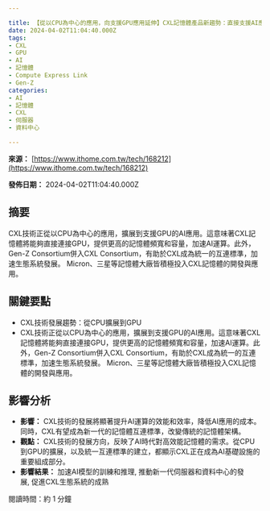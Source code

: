```yaml
---

title: 【從以CPU為中心的應用，向支援GPU應用延伸】CXL記憶體產品新趨勢：直接支援AI應用
date: 2024-04-02T11:04:40.000Z
tags:
- CXL
- GPU
- AI
- 記憶體
- Compute Express Link
- Gen-Z
categories:
- AI
- 記憶體
- CXL
- 伺服器
- 資料中心

---
```


**來源：** [https://www.ithome.com.tw/tech/168212](https://www.ithome.com.tw/tech/168212)

**發佈日期：** 2024-04-02T11:04:40.000Z

## 摘要

CXL技術正從以CPU為中心的應用，擴展到支援GPU的AI應用。這意味著CXL記憶體將能夠直接連接GPU，提供更高的記憶體頻寬和容量，加速AI運算。此外，Gen-Z Consortium併入CXL Consortium，有助於CXL成為統一的互連標準，加速生態系統發展。 Micron、三星等記憶體大廠皆積極投入CXL記憶體的開發與應用。

## 關鍵要點

*   CXL技術發展趨勢：從CPU擴展到GPU
*   CXL技術正從以CPU為中心的應用，擴展到支援GPU的AI應用。這意味著CXL記憶體將能夠直接連接GPU，提供更高的記憶體頻寬和容量，加速AI運算。此外，Gen-Z Consortium併入CXL Consortium，有助於CXL成為統一的互連標準，加速生態系統發展。 Micron、三星等記憶體大廠皆積極投入CXL記憶體的開發與應用。

## 影響分析

*   **影響：** CXL技術的發展將顯著提升AI運算的效能和效率，降低AI應用的成本。同時，CXL有望成為新一代的記憶體互連標準，改變傳統的記憶體架構。
*   **觀點：** CXL技術的發展方向，反映了AI時代對高效能記憶體的需求。從CPU到GPU的擴展，以及統一互連標準的建立，都顯示CXL正在成為AI基礎設施的重要組成部分。
*   **影響結果：** 加速AI模型的訓練和推理, 推動新一代伺服器和資料中心的發展, 促進CXL生態系統的成熟

閱讀時間：約 1 分鐘